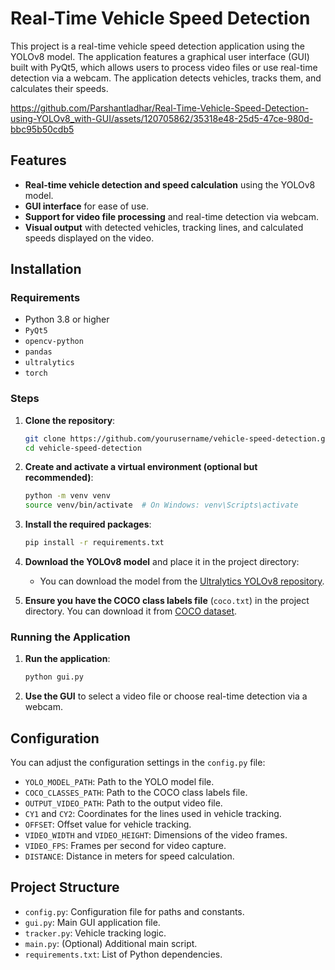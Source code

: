 
# Real-Time Vehicle Speed Detection

This project is a real-time vehicle speed detection application using the YOLOv8 model. The application features a graphical user interface (GUI) built with PyQt5, which allows users to process video files or use real-time detection via a webcam. The application detects vehicles, tracks them, and calculates their speeds.


https://github.com/Parshantladhar/Real-Time-Vehicle-Speed-Detection-using-YOLOv8_with-GUI/assets/120705862/35318e48-25d5-47ce-980d-bbc95b50cdb5


## Features

- **Real-time vehicle detection and speed calculation** using the YOLOv8 model.
- **GUI interface** for ease of use.
- **Support for video file processing** and real-time detection via webcam.
- **Visual output** with detected vehicles, tracking lines, and calculated speeds displayed on the video.

## Installation
### Requirements

- Python 3.8 or higher
- `PyQt5`
- `opencv-python`
- `pandas`
- `ultralytics`
- `torch`

### Steps

1. **Clone the repository**:
   ```bash
   git clone https://github.com/yourusername/vehicle-speed-detection.git
   cd vehicle-speed-detection
   ```

2. **Create and activate a virtual environment (optional but recommended)**:
   ```bash
   python -m venv venv
   source venv/bin/activate  # On Windows: venv\Scripts\activate
   ```

3. **Install the required packages**:
   ```bash
   pip install -r requirements.txt
   ```

4. **Download the YOLOv8 model** and place it in the project directory:
   - You can download the model from the [Ultralytics YOLOv8 repository](https://github.com/ultralytics/yolov8).

5. **Ensure you have the COCO class labels file** (`coco.txt`) in the project directory. You can download it from [COCO dataset](https://cocodataset.org/#home).

### Running the Application

1. **Run the application**:
   ```bash
   python gui.py
   ```

2. **Use the GUI** to select a video file or choose real-time detection via a webcam.

## Configuration

You can adjust the configuration settings in the `config.py` file:

- `YOLO_MODEL_PATH`: Path to the YOLO model file.
- `COCO_CLASSES_PATH`: Path to the COCO class labels file.
- `OUTPUT_VIDEO_PATH`: Path to the output video file.
- `CY1` and `CY2`: Coordinates for the lines used in vehicle tracking.
- `OFFSET`: Offset value for vehicle tracking.
- `VIDEO_WIDTH` and `VIDEO_HEIGHT`: Dimensions of the video frames.
- `VIDEO_FPS`: Frames per second for video capture.
- `DISTANCE`: Distance in meters for speed calculation.

## Project Structure

- `config.py`: Configuration file for paths and constants.
- `gui.py`: Main GUI application file.
- `tracker.py`: Vehicle tracking logic.
- `main.py`: (Optional) Additional main script.
- `requirements.txt`: List of Python dependencies.
